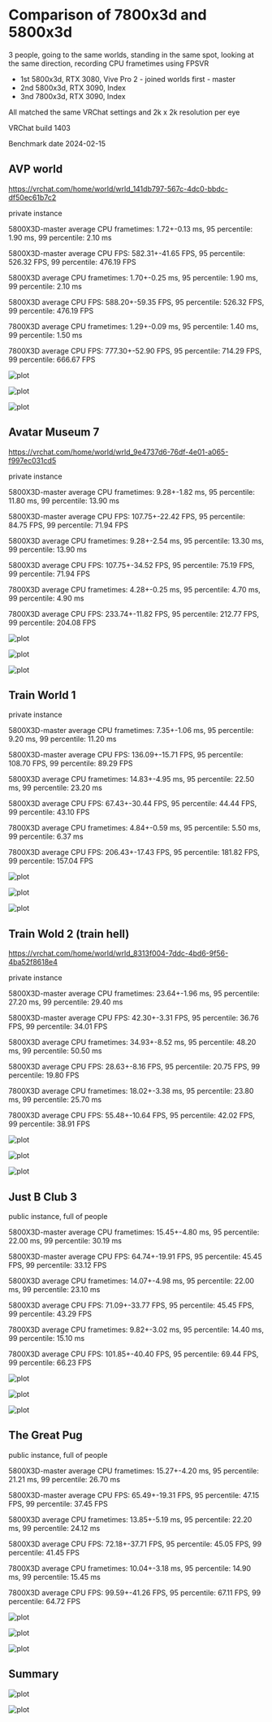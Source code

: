 # Comparison of 7800x3d and 5800x3d

3 people, going to the same worlds, standing in the same spot, looking at the same direction, recording CPU frametimes using FPSVR

- 1st 5800x3d, RTX 3080, Vive Pro 2 - joined worlds first - master
- 2nd 5800x3d, RTX 3090, Index
- 3nd 7800x3d, RTX 3090, Index

All matched the same VRChat settings and 2k x 2k resolution per eye

VRChat build 1403

Benchmark date 2024-02-15


## AVP world

https://vrchat.com/home/world/wrld_141db797-567c-4dc0-bbdc-df50ec61b7c2

private instance

5800X3D-master average CPU frametimes: 1.72+-0.13 ms, 95 percentile: 1.90 ms, 99 percentile: 2.10 ms

5800X3D-master average CPU FPS: 582.31+-41.65 FPS, 95 percentile: 526.32 FPS, 99 percentile: 476.19 FPS

5800X3D average CPU frametimes: 1.70+-0.25 ms, 95 percentile: 1.90 ms, 99 percentile: 2.10 ms

5800X3D average CPU FPS: 588.20+-59.35 FPS, 95 percentile: 526.32 FPS, 99 percentile: 476.19 FPS

7800X3D average CPU frametimes: 1.29+-0.09 ms, 95 percentile: 1.40 ms, 99 percentile: 1.50 ms

7800X3D average CPU FPS: 777.30+-52.90 FPS, 95 percentile: 714.29 FPS, 99 percentile: 666.67 FPS

![plot](./img/Avatar-Museum-7_barplot.png)

![plot](./img/Avatar-Museum-7_boxplot.png)

![plot](./img/Avatar-Museum-7_histogram.png)



## Avatar Museum 7

https://vrchat.com/home/world/wrld_9e4737d6-76df-4e01-a065-f997ec031cd5

private instance

5800X3D-master average CPU frametimes: 9.28+-1.82 ms, 95 percentile: 11.80 ms, 99 percentile: 13.90 ms

5800X3D-master average CPU FPS: 107.75+-22.42 FPS, 95 percentile: 84.75 FPS, 99 percentile: 71.94 FPS

5800X3D average CPU frametimes: 9.28+-2.54 ms, 95 percentile: 13.30 ms, 99 percentile: 13.90 ms

5800X3D average CPU FPS: 107.75+-34.52 FPS, 95 percentile: 75.19 FPS, 99 percentile: 71.94 FPS

7800X3D average CPU frametimes: 4.28+-0.25 ms, 95 percentile: 4.70 ms, 99 percentile: 4.90 ms

7800X3D average CPU FPS: 233.74+-11.82 FPS, 95 percentile: 212.77 FPS, 99 percentile: 204.08 FPS

![plot](./img/Avatar-Museum-7_barplot.png)

![plot](./img/Avatar-Museum-7_boxplot.png)

![plot](./img/Avatar-Museum-7_histogram.png)

## Train World 1

private instance

5800X3D-master average CPU frametimes: 7.35+-1.06 ms, 95 percentile: 9.20 ms, 99 percentile: 11.20 ms

5800X3D-master average CPU FPS: 136.09+-15.71 FPS, 95 percentile: 108.70 FPS, 99 percentile: 89.29 FPS

5800X3D average CPU frametimes: 14.83+-4.95 ms, 95 percentile: 22.50 ms, 99 percentile: 23.20 ms

5800X3D average CPU FPS: 67.43+-30.44 FPS, 95 percentile: 44.44 FPS, 99 percentile: 43.10 FPS

7800X3D average CPU frametimes: 4.84+-0.59 ms, 95 percentile: 5.50 ms, 99 percentile: 6.37 ms

7800X3D average CPU FPS: 206.43+-17.43 FPS, 95 percentile: 181.82 FPS, 99 percentile: 157.04 FPS

![plot](./img/Train-World1_barplot.png)

![plot](./img/Train-World1_boxplot.png)

![plot](./img/Train-World1_histogram.png)

## Train Wold 2 (train hell)

https://vrchat.com/home/world/wrld_8313f004-7ddc-4bd6-9f56-4ba52f8618e4

private instance

5800X3D-master average CPU frametimes: 23.64+-1.96 ms, 95 percentile: 27.20 ms, 99 percentile: 29.40 ms

5800X3D-master average CPU FPS: 42.30+-3.31 FPS, 95 percentile: 36.76 FPS, 99 percentile: 34.01 FPS

5800X3D average CPU frametimes: 34.93+-8.52 ms, 95 percentile: 48.20 ms, 99 percentile: 50.50 ms

5800X3D average CPU FPS: 28.63+-8.16 FPS, 95 percentile: 20.75 FPS, 99 percentile: 19.80 FPS

7800X3D average CPU frametimes: 18.02+-3.38 ms, 95 percentile: 23.80 ms, 99 percentile: 25.70 ms

7800X3D average CPU FPS: 55.48+-10.64 FPS, 95 percentile: 42.02 FPS, 99 percentile: 38.91 FPS

![plot](./img/Train-Hell_barplot.png)

![plot](./img/Train-Hell_boxplot.png)

![plot](./img/Train-Hell_histogram.png)

## Just B Club 3

public instance, full of people

5800X3D-master average CPU frametimes: 15.45+-4.80 ms, 95 percentile: 22.00 ms, 99 percentile: 30.19 ms

5800X3D-master average CPU FPS: 64.74+-19.91 FPS, 95 percentile: 45.45 FPS, 99 percentile: 33.12 FPS

5800X3D average CPU frametimes: 14.07+-4.98 ms, 95 percentile: 22.00 ms, 99 percentile: 23.10 ms

5800X3D average CPU FPS: 71.09+-33.77 FPS, 95 percentile: 45.45 FPS, 99 percentile: 43.29 FPS

7800X3D average CPU frametimes: 9.82+-3.02 ms, 95 percentile: 14.40 ms, 99 percentile: 15.10 ms

7800X3D average CPU FPS: 101.85+-40.40 FPS, 95 percentile: 69.44 FPS, 99 percentile: 66.23 FPS

![plot](./img/JustBClub3_barplot.png)

![plot](./img/JustBClub3_boxplot.png)

![plot](./img/JustBClub3_histogram.png)

## The Great Pug

public instance, full of people

5800X3D-master average CPU frametimes: 15.27+-4.20 ms, 95 percentile: 21.21 ms, 99 percentile: 26.70 ms

5800X3D-master average CPU FPS: 65.49+-19.31 FPS, 95 percentile: 47.15 FPS, 99 percentile: 37.45 FPS

5800X3D average CPU frametimes: 13.85+-5.19 ms, 95 percentile: 22.20 ms, 99 percentile: 24.12 ms

5800X3D average CPU FPS: 72.18+-37.71 FPS, 95 percentile: 45.05 FPS, 99 percentile: 41.45 FPS

7800X3D average CPU frametimes: 10.04+-3.18 ms, 95 percentile: 14.90 ms, 99 percentile: 15.45 ms

7800X3D average CPU FPS: 99.59+-41.26 FPS, 95 percentile: 67.11 FPS, 99 percentile: 64.72 FPS

![plot](./img/TheGreatPug_barplot.png)

![plot](./img/TheGreatPug_boxplot.png)

![plot](./img/TheGreatPug_histogram.png)


## Summary


![plot](./img/summary_fps.png)

![plot](./img/summary_frametimes.png)






